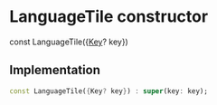 


# LanguageTile constructor






const
LanguageTile({[Key](https://api.flutter.dev/flutter/foundation/Key-class.html)? key})





## Implementation

```dart
const LanguageTile({Key? key}) : super(key: key);
```







